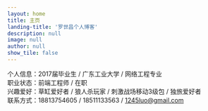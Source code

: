 ```yaml
---
layout: home
title: 主页
landing-title: '罗世昌个人博客'
description: null
image: null
author: null
show_tile: false
---
```


个人信息：2017届毕业生 / 广东工业大学 / 网络工程专业<br />
职业状态：前端工程师 / 在职<br />
兴趣爱好：草缸爱好者 / 狼人杀玩家 / 刺激战场移动3级包 / 独旅爱好者<br />
联系方式：18813754605 / 18511133563 / 1245luo@gmail.com


